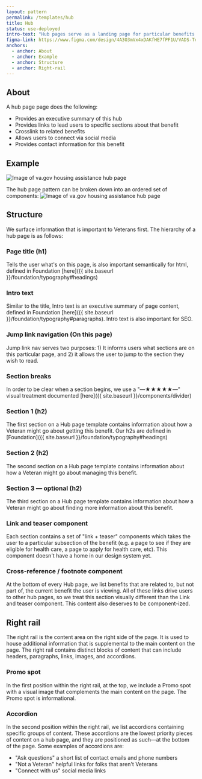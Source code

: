 ```yaml
---
layout: pattern
permalink: /templates/hub
title: Hub
status: use-deployed
intro-text: "Hub pages serve as a landing page for particular benefits."
figma-link: https://www.figma.com/design/4A3O3mVx4xDAKfHE7fPF1U/VADS-Templates%2C-Patterns%2C-and-Forms?node-id=2607-31366&t=1fh2gr46l2FEHw8n-1
anchors:
  - anchor: About
  - anchor: Example
  - anchor: Structure
  - anchor: Right-rail
---
```


## About

A hub page page does the following:
- Provides an executive summary of this hub
- Provides links to lead users to specific sections about that benefit
- Crosslink to related benefits
- Allows users to connect via social media
- Provides contact information for this benefit

## Example

![Image of va.gov housing assistance hub page]({{site.baseurl}}/images/templates/hub/housing-assistance.png)

The hub page pattern can be broken down into an ordered set of components:
![Image of va.gov housing assistance hub page]({{site.baseurl}}/images/templates/hub/housing-assistance-markup.png)

## Structure

We surface information that is important to Veterans first. The hierarchy of a hub page is as follows:

### Page title (h1)

Tells the user what's on this page, is also important semantically for html, defined in Foundation [here]({{ site.baseurl }}/foundation/typography#headings)

### Intro text

Similar to the title, Intro text is an executive summary of page content, defined in Foundation [here]({{ site.baseurl }}/foundation/typography#paragraphs). Intro text is also important for SEO.

### Jump link navigation (On this page)

Jump link nav serves two purposes: 1) It informs users what sections are on this particular page, and 2) it allows the user to jump to the section they wish to read.

### Section breaks

In order to be clear when a section begins, we use a "—★★★★★—" visual treatment documented [here]({{ site.baseurl }}/components/divider)

### Section 1 (h2)

The first section on a Hub page template contains information about how a Veteran might go about getting this benefit. Our h2s are defined in [Foundation]({{ site.baseurl }}/foundation/typography#headings)

### Section 2 (h2)

The second section on a Hub page template contains information about how a Veteran might go about managing this benefit.

### Section 3 — optional (h2)

The third section on a Hub page template contains information about how a Veteran might go about finding more information about this benefit.

### Link and teaser component

Each section contains a set of "link + teaser" components which takes the user to a particular subsection of the benefit (e.g. a page to see if they are eligible for health care, a page to apply for health care, etc). This component doesn't have a home in our design system yet.

### Cross-reference / footnote component

At the bottom of every Hub page, we list benefits that are related to, but not part of, the current benefit the user is viewing. All of these links drive users to other hub pages, so we treat this section visually different than the Link and teaser component. This content also deserves to be component-ized.

## Right rail

The right rail is the content area on the right side of the page. It is used to house additional information that is supplemental to the main content on the page. The right rail contains distinct blocks of content that can include headers, paragraphs, links, images, and accordions.

### Promo spot

In the first position within the right rail, at the top, we include a Promo spot with a visual image that complements the main content on the page. The Promo spot is informational.

### Accordion

In the second position within the right rail, we list accordions containing specific groups of content. These accordions are the lowest priority pieces of content on a hub page, and they are positioned as such—at the bottom of the page. Some examples of accordions are:

* "Ask questions" a short list of contact emails and phone numbers
* "Not a Veteran" helpful links for folks that aren't Veterans
* "Connect with us" social media links
